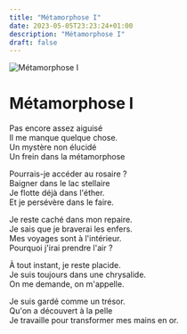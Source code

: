 ```yaml
---
title: "Métamorphose I"
date: 2023-05-05T23:23:24+01:00
description: "Métamorphose I"
draft: false
---
```


![Métamorphose I](https://i.ibb.co/yYJDMcC/page-livre-rouge-page-109.jpg "Métamorphose I")

# Métamorphose I

Pas encore assez aiguisé  
Il me manque quelque chose.  
Un mystère non élucidé  
Un frein dans la métamorphose  

Pourrais-je accéder au rosaire ?  
Baigner dans le lac stellaire  
Je flotte déjà dans l'éther.  
Et je persévère dans le faire.  

Je reste caché dans mon repaire.  
Je sais que je braverai les enfers.  
Mes voyages sont à l'intérieur.  
Pourquoi j'irai prendre l'air ?  

À tout instant, je reste placide.  
Je suis toujours dans une chrysalide.  
On me demande, on m'appelle.  

Je suis gardé comme un trésor.  
Qu'on a découvert à la pelle  
Je travaille pour transformer mes mains en or.  
